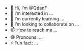 - 👋 Hi, I’m @QdanF
- 👀 I’m interested in ...
- 🌱 I’m currently learning ...
- 💞️ I’m looking to collaborate on ...
- 📫 How to reach me ...
- 😄 Pronouns: ...
- ⚡ Fun fact: ...

<!---
QdanF/QdanF is a ✨ special ✨ repository because its `README.md` (this file) appears on your GitHub profile.
You can click the Preview link to take a look at your changes.
--->
